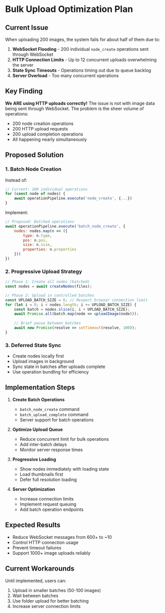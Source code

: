 # Bulk Upload Optimization Plan

## Current Issue

When uploading 200 images, the system fails for about half of them due to:

1. **WebSocket Flooding** - 200 individual `node_create` operations sent through WebSocket
2. **HTTP Connection Limits** - Up to 12 concurrent uploads overwhelming the server
3. **State Sync Timeouts** - Operations timing out due to queue backlog
4. **Server Overload** - Too many concurrent operations

## Key Finding

**We ARE using HTTP uploads correctly!** The issue is not with image data being sent through WebSocket. The problem is the sheer volume of operations:
- 200 node creation operations
- 200 HTTP upload requests  
- 200 upload completion operations
- All happening nearly simultaneously

## Proposed Solution

### 1. Batch Node Creation

Instead of:
```javascript
// Current: 200 individual operations
for (const node of nodes) {
    await operationPipeline.execute('node_create', {...})
}
```

Implement:
```javascript
// Proposed: Batched operations
await operationPipeline.execute('batch_node_create', {
    nodes: nodes.map(n => ({
        type: n.type,
        pos: n.pos,
        size: n.size,
        properties: n.properties
    }))
})
```

### 2. Progressive Upload Strategy

```javascript
// Phase 1: Create all nodes (batched)
const nodes = await createNodes(files);

// Phase 2: Upload in controlled batches
const UPLOAD_BATCH_SIZE = 6; // Respect browser connection limit
for (let i = 0; i < nodes.length; i += UPLOAD_BATCH_SIZE) {
    const batch = nodes.slice(i, i + UPLOAD_BATCH_SIZE);
    await Promise.all(batch.map(node => uploadImage(node)));
    
    // Brief pause between batches
    await new Promise(resolve => setTimeout(resolve, 100));
}
```

### 3. Deferred State Sync

- Create nodes locally first
- Upload images in background
- Sync state in batches after uploads complete
- Use operation bundling for efficiency

## Implementation Steps

1. **Create Batch Operations**
   - `batch_node_create` command
   - `batch_upload_complete` command
   - Server support for batch operations

2. **Optimize Upload Queue**
   - Reduce concurrent limit for bulk operations
   - Add inter-batch delays
   - Monitor server response times

3. **Progressive Loading**
   - Show nodes immediately with loading state
   - Load thumbnails first
   - Defer full resolution loading

4. **Server Optimization**
   - Increase connection limits
   - Implement request queuing
   - Add batch operation endpoints

## Expected Results

- Reduce WebSocket messages from 600+ to ~10
- Control HTTP connection usage
- Prevent timeout failures
- Support 1000+ image uploads reliably

## Current Workarounds

Until implemented, users can:
1. Upload in smaller batches (50-100 images)
2. Wait between batches
3. Use folder upload for better batching
4. Increase server connection limits